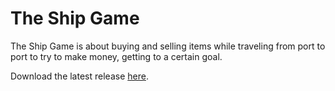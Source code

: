# The Ship Game

The Ship Game is about buying and selling items while traveling from port to port to try to make money, getting to a certain goal.

Download the latest release [here]().